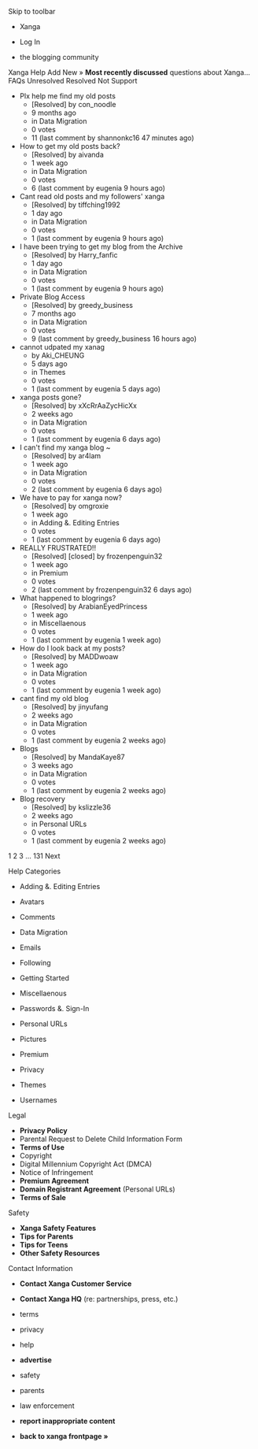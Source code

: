Skip to toolbar

*   Xanga

*   Log In

*   the blogging community

Xanga Help Add New » **Most recently discussed** questions about Xanga… FAQs Unresolved Resolved Not Support

*   Plx help me find my old posts
    *   \[Resolved\] by con\_noodle
    *   9 months ago
    *   in Data Migration
    *   0 votes
    *   11 (last comment by shannonkc16 47 minutes ago)
*   How to get my old posts back?
    *   \[Resolved\] by aivanda
    *   1 week ago
    *   in Data Migration
    *   0 votes
    *   6 (last comment by eugenia 9 hours ago)
*   Cant read old posts and my followers' xanga
    *   \[Resolved\] by tiffching1992
    *   1 day ago
    *   in Data Migration
    *   0 votes
    *   1 (last comment by eugenia 9 hours ago)
*   I have been trying to get my blog from the Archive
    *   \[Resolved\] by Harry\_fanfic
    *   1 day ago
    *   in Data Migration
    *   0 votes
    *   1 (last comment by eugenia 9 hours ago)
*   Private Blog Access
    *   \[Resolved\] by greedy\_business
    *   7 months ago
    *   in Data Migration
    *   0 votes
    *   9 (last comment by greedy\_business 16 hours ago)
*   cannot udpated my xanag
    *   by Aki\_CHEUNG
    *   5 days ago
    *   in Themes
    *   0 votes
    *   1 (last comment by eugenia 5 days ago)
*   xanga posts gone?
    *   \[Resolved\] by xXcRrAaZycHicXx
    *   2 weeks ago
    *   in Data Migration
    *   0 votes
    *   1 (last comment by eugenia 6 days ago)
*   I can't find my xanga blog ~
    *   \[Resolved\] by ar4lam
    *   1 week ago
    *   in Data Migration
    *   0 votes
    *   2 (last comment by eugenia 6 days ago)
*   We have to pay for xanga now?
    *   \[Resolved\] by omgroxie
    *   1 week ago
    *   in Adding &. Editing Entries
    *   0 votes
    *   1 (last comment by eugenia 6 days ago)
*   REALLY FRUSTRATED!!
    *   \[Resolved\] \[closed\] by frozenpenguin32
    *   1 week ago
    *   in Premium
    *   0 votes
    *   2 (last comment by frozenpenguin32 6 days ago)
*   What happened to blogrings?
    *   \[Resolved\] by ArabianEyedPrincess
    *   1 week ago
    *   in Miscellaenous
    *   0 votes
    *   1 (last comment by eugenia 1 week ago)
*   How do I look back at my posts?
    *   \[Resolved\] by MADDwoaw
    *   1 week ago
    *   in Data Migration
    *   0 votes
    *   1 (last comment by eugenia 1 week ago)
*   cant find my old blog
    *   \[Resolved\] by jinyufang
    *   2 weeks ago
    *   in Data Migration
    *   0 votes
    *   1 (last comment by eugenia 2 weeks ago)
*   Blogs
    *   \[Resolved\] by MandaKaye87
    *   3 weeks ago
    *   in Data Migration
    *   0 votes
    *   1 (last comment by eugenia 2 weeks ago)
*   Blog recovery
    *   \[Resolved\] by kslizzle36
    *   2 weeks ago
    *   in Personal URLs
    *   0 votes
    *   1 (last comment by eugenia 2 weeks ago)

1 2 3 ... 131 Next

Help Categories

*   Adding &. Editing Entries
*   Avatars
*   Comments
*   Data Migration
*   Emails
*   Following
*   Getting Started
*   Miscellaenous

*   Passwords &. Sign-In
*   Personal URLs
*   Pictures
*   Premium
*   Privacy
*   Themes
*   Usernames

Legal

*   **Privacy Policy**
*   Parental Request to Delete Child Information Form
*   **Terms of Use**
*   Copyright
*   Digital Millennium Copyright Act (DMCA)
*   Notice of Infringement
*   **Premium Agreement**
*   **Domain Registrant Agreement** (Personal URLs)
*   **Terms of Sale**

Safety

*   **Xanga Safety Features**
*   **Tips for Parents**
*   **Tips for Teens**
*   **Other Safety Resources**

Contact Information

*   **Contact Xanga Customer Service**
*   **Contact Xanga HQ** (re: partnerships, press, etc.)

*   terms
*   privacy
*   help
*   **advertise**

*   safety
*   parents
*   law enforcement
*   **report inappropriate content**

*   **back to xanga frontpage »**